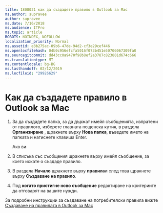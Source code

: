 ```yaml
---
title: 1800021 как да създадете правило в Outlook за Mac
ms.author: supravee
author: supravee
ms.date: 7/16/2018
ms.audience: ITPro
ms.topic: article
ROBOTS: NOINDEX, NOFOLLOW
localization_priority: Normal
ms.assetid: e3b275ac-09b6-47de-94d2-cf3e29cef446
ms.openlocfilehash: 04b0c956efcfa5016f073b451e50706067309fa0
ms.sourcegitcommit: dd43cc0a9470f98b8ef2a3787c823801d674c666
ms.translationtype: MT
ms.contentlocale: bg-BG
ms.lasthandoff: 02/12/2019
ms.locfileid: "29926629"
---
```

# <a name="how-to-create-a-rule-in-outlook-for-mac"></a>Как да създадете правило в Outlook за Mac

1. За да създадете папка, за да държат имейл съобщенията, изпратени от правилото, изберете главната пощенска кутия, в раздела **Организиране** , щракнете върху **Нова папка**, въведете името на папката и натиснете клавиша Enter.
    
    Ако ви 
    
2. В списъка със съобщения щракнете върху имейл съобщение, за което искате о създаде правило.
    
3. В раздела **Начало** щракнете върху **правила**и след това щракнете върху **Създаване на правило**.
    
4. Под **когато пристигне ново съобщение** редактиране на критериите да отговарят на вашите нужди. 
    
За подробни инструкции за създаване на потребителски правила вижте [Създаване на правилата в Outlook за Mac](https://aka.ms/AA1uy0v)
  

